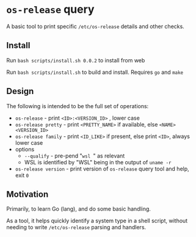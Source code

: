 # `os-release` query

A basic tool to print specific `/etc/os-release` details and other checks.

## Install

Run `bash scripts/install.sh 0.0.2` to install from web

Run `bash scripts/install.sh` to build and install. Requires `go` and `make`

## Design

The following is intended to be the full set of operations:

* `os-release` - print `<ID>:<VERSION_ID>` , lower case
* `os-release pretty` - print `<PRETTY_NAME>` if available, else `<NAME> <VERSION_ID>`
* `os-release family` - print `<ID_LIKE>` if present, else print `<ID>`, always lower case
* options
    * `--qualify` - pre-pend "`wsl `" as relevant
    * WSL is identified by "WSL" being in the output of `uname -r`
* `os-release version` - print version of `os-release` query tool and help, exit `0`

## Motivation

Primarily, to learn Go (lang), and do some basic handling.

As a tool, it helps quickly identify a system type in a shell script, without needing to write `/etc/os-release` parsing and handlers.
